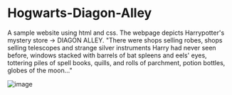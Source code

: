 # Hogwarts-Diagon-Alley

A sample website using html and css. The webpage depicts Harrypotter's mystery store -> DIAGON ALLEY.
"There were shops selling robes, shops selling telescopes and strange silver instruments Harry had never seen before, 
windows stacked with barrels of bat spleens and eels' eyes, tottering piles of spell books,
quills, and rolls of parchment, potion bottles, globes of the moon..."

![image](https://user-images.githubusercontent.com/68218730/149614405-ca0cfbaa-5a09-4053-828c-a331c7b019eb.png)
